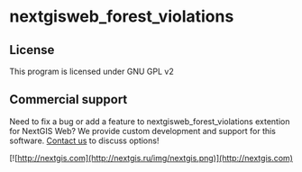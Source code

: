 # nextgisweb_forest_violations

License
-------------
This program is licensed under GNU GPL v2

Commercial support
----------
Need to fix a bug or add a feature to nextgisweb_forest_violations extention for NextGIS Web? We provide custom development and support for this software. [Contact us](http://nextgis.ru/en/contact/) to discuss options!

[![http://nextgis.com](http://nextgis.ru/img/nextgis.png)](http://nextgis.com)
